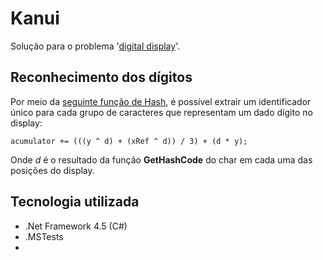 Kanui
=====

Solução para o problema '[digital display](https://github.com/Kanui/QueroSerKanui/tree/master/testes/digital-display)'.

Reconhecimento dos dígitos
------

Por meio da [seguinte função de Hash](https://github.com/felipegtx/Kanui/blob/master/Kanui/Parsers/DataParserResult.cs#L186), é possível extrair um identificador único para cada grupo de caracteres que representam um dado dígito no display:

`acumulator += (((y ^ d) + (xRef ^ d)) / 3) + (d * y);`

Onde *d* é o resultado da função **GetHashCode** do char em cada uma das posições do display.

Tecnologia utilizada
------

* .Net Framework 4.5 (C#)
* .MSTests
* 




